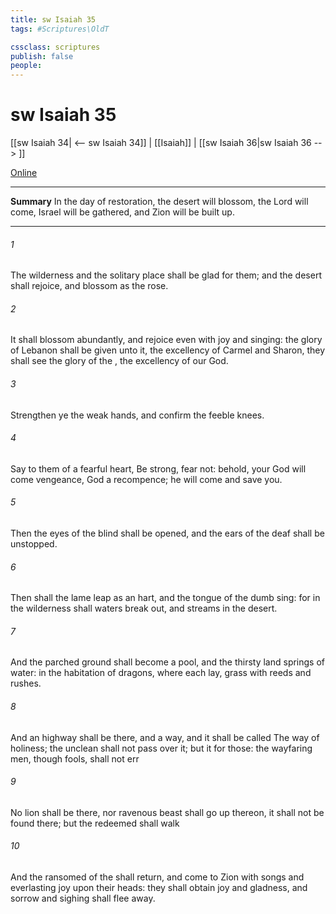 ```yaml
---
title: sw Isaiah 35
tags: #Scriptures\OldT

cssclass: scriptures
publish: false
people:
---
```


# sw Isaiah 35
[[sw Isaiah 34| <-- sw Isaiah 34]] | [[Isaiah]] | [[sw Isaiah 36|sw Isaiah 36 --> ]]

[Online](https://churchofjesuschrist.org/study/scriptures/ot/isa/35?lang=eng)

---
__Summary__
In the day of restoration, the desert will blossom, the Lord will come, Israel will be gathered, and Zion will be built up.

---
###### 1 
The wilderness and the solitary place shall be glad for them; and the desert shall rejoice, and blossom as the rose.

###### 2 
It shall blossom abundantly, and rejoice even with joy and singing: the glory of Lebanon shall be given unto it, the excellency of Carmel and Sharon, they shall see the glory of the ,  the excellency of our God.

###### 3 
Strengthen ye the weak hands, and confirm the feeble knees.

###### 4 
Say to them  of a fearful heart, Be strong, fear not: behold, your God will come  vengeance,  God  a recompence; he will come and save you.

###### 5 
Then the eyes of the blind shall be opened, and the ears of the deaf shall be unstopped.

###### 6 
Then shall the lame  leap as an hart, and the tongue of the dumb sing: for in the wilderness shall waters break out, and streams in the desert.

###### 7 
And the parched ground shall become a pool, and the thirsty land springs of water: in the habitation of dragons, where each lay,  grass with reeds and rushes.

###### 8 
And an highway shall be there, and a way, and it shall be called The way of holiness; the unclean shall not pass over it; but it  for those: the wayfaring men, though fools, shall not err 

###### 9 
No lion shall be there, nor  ravenous beast shall go up thereon, it shall not be found there; but the redeemed shall walk 

###### 10 
And the ransomed of the  shall return, and come to Zion with songs and everlasting joy upon their heads: they shall obtain joy and gladness, and sorrow and sighing shall flee away.

